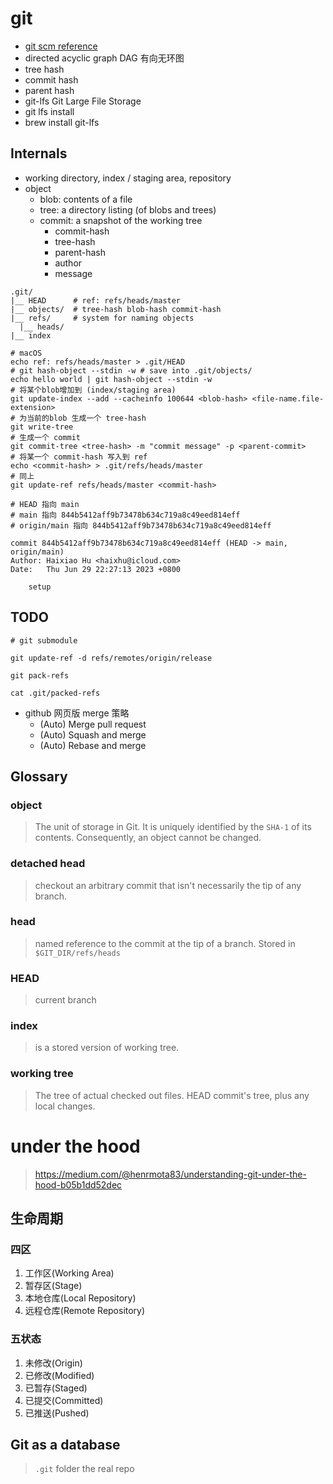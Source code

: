 # git

- [git scm reference](https://git-scm.com/docs)
- directed acyclic graph DAG 有向无环图
- tree hash
- commit hash
- parent hash
- git-lfs Git Large File Storage
- git lfs install
- brew install git-lfs

## Internals

- working directory, index / staging area, repository
- object
  - blob: contents of a file
  - tree: a directory listing (of blobs and trees)
  - commit: a snapshot of the working tree
    - commit-hash
    - tree-hash
    - parent-hash
    - author
    - message

```
.git/
|__ HEAD      # ref: refs/heads/master
|__ objects/  # tree-hash blob-hash commit-hash
|__ refs/     # system for naming objects
  |__ heads/
|__ index
```

```shell
# macOS
echo ref: refs/heads/master > .git/HEAD
# git hash-object --stdin -w # save into .git/objects/
echo hello world | git hash-object --stdin -w
# 将某个blob增加到 (index/staging area)
git update-index --add --cacheinfo 100644 <blob-hash> <file-name.file-extension>
# 为当前的blob 生成一个 tree-hash
git write-tree
# 生成一个 commit
git commit-tree <tree-hash> -m "commit message" -p <parent-commit>
# 将某一个 commit-hash 写入到 ref
echo <commit-hash> > .git/refs/heads/master
# 同上
git update-ref refs/heads/master <commit-hash>
```

```
# HEAD 指向 main
# main 指向 844b5412aff9b73478b634c719a8c49eed814eff
# origin/main 指向 844b5412aff9b73478b634c719a8c49eed814eff

commit 844b5412aff9b73478b634c719a8c49eed814eff (HEAD -> main, origin/main)
Author: Haixiao Hu <haixhu@icloud.com>
Date:   Thu Jun 29 22:27:13 2023 +0800

    setup
```

## TODO

```shell
# git submodule

git update-ref -d refs/remotes/origin/release

git pack-refs

cat .git/packed-refs
```

- github 网页版 merge 策略
  - (Auto) Merge pull request
  - (Auto) Squash and merge
  - (Auto) Rebase and merge

## Glossary

### object
> The unit of storage in Git. It is uniquely identified by the `SHA-1` of its contents. Consequently, an object cannot be changed.

### detached head
> checkout an arbitrary commit that isn't necessarily the tip of any branch.

### head
> named reference to the commit at the tip of a branch. Stored in `$GIT_DIR/refs/heads`

### HEAD
> current branch

### index
> is a stored version of working tree.

### working tree
> The tree of actual checked out files. HEAD commit's tree, plus any local changes.

# under the hood
> https://medium.com/@henrmota83/understanding-git-under-the-hood-b05b1dd52dec

## 生命周期

### 四区

1. 工作区(Working Area)
2. 暂存区(Stage)
3. 本地仓库(Local Repository)
4. 远程仓库(Remote Repository)

### 五状态

1. 未修改(Origin)
2. 已修改(Modified)
3. 已暂存(Staged)
4. 已提交(Committed)
5. 已推送(Pushed)

## Git as a database
> `.git` folder the real repo
